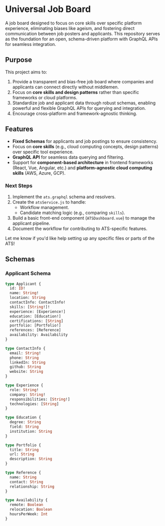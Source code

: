 # Universal Job Board

A job board designed to focus on core skills over specific platform experience, eliminating biases like ageism, and fostering direct communication between job posters and applicants. This repository serves as the foundation for an open, schema-driven platform with GraphQL APIs for seamless integration.

## **Purpose**

This project aims to:
1. Provide a transparent and bias-free job board where companies and applicants can connect directly without middlemen.
2. Focus on **core skills and design patterns** rather than specific frameworks or cloud platforms.
3. Standardize job and applicant data through robust schemas, enabling powerful and flexible GraphQL APIs for querying and integration.
4. Encourage cross-platform and framework-agnostic thinking.

## **Features**

- **Fixed Schemas** for applicants and job postings to ensure consistency.
- Focus on **core skills** (e.g., cloud computing concepts, design patterns) over specific tool experience.
- **GraphQL API** for seamless data querying and filtering.
- Support for **component-based architecture** in frontend frameworks (React, Vue, Angular, etc.) and **platform-agnostic cloud computing skills** (AWS, Azure, GCP).

### **Next Steps**
1. Implement the `ats.graphql` schema and resolvers.
2. Create the `atsService.js` to handle:
   - Workflow management.
   - Candidate matching logic (e.g., comparing `skills`).
3. Build a basic front-end component (`ATSDashboard.vue`) to manage the applicant pipeline.
4. Document the workflow for contributing to ATS-specific features.

Let me know if you'd like help setting up any specific files or parts of the ATS!


## **Schemas**

### **Applicant Schema**

```graphql
type Applicant {
  id: ID!
  name: String!
  location: String
  contactInfo: ContactInfo!
  skills: [String!]!
  experience: [Experience!]
  education: [Education!]
  certifications: [String]
  portfolio: [Portfolio!]
  references: [Reference]
  availability: Availability
}

type ContactInfo {
  email: String!
  phone: String
  linkedIn: String
  github: String
  website: String
}

type Experience {
  role: String!
  company: String!
  responsibilities: [String!]
  technologies: [String]
}

type Education {
  degree: String
  field: String
  institution: String
}

type Portfolio {
  title: String
  url: String
  description: String
}

type Reference {
  name: String
  contact: String
  relationship: String
}

type Availability {
  remote: Boolean
  relocation: Boolean
  hoursPerWeek: Int
}

